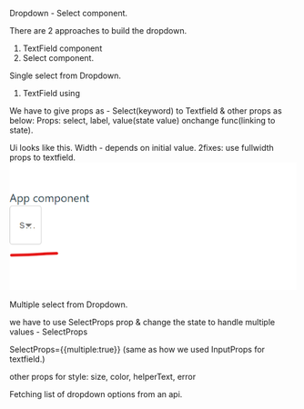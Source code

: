 Dropdown - Select component.


There are 2 approaches to build the dropdown.
1. TextField component
2. Select component.

Single select from Dropdown.

1. TextField using

We have to give props as - Select(keyword) to Textfield & other props as below:
Props:
select, label, value(state value) onchange func(linking to state).

Ui looks like this.
Width - depends on initial value.
2fixes: use fullwidth props to textfield.
![alt text](image.png)


Multiple select from Dropdown.

we have to use SelectProps prop & change the state to handle multiple values - SelectProps

SelectProps={{multiple:true}} 
  (same as how we used InputProps for textfield.)


  other props for style:
  size, color, helperText, error


  Fetching list of dropdown options from an api.

  